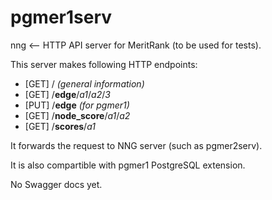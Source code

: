 # pgmer1serv
nng &lt;-- HTTP API server for MeritRank (to be used for tests).

This server makes following HTTP endpoints:

* [GET] /  _(general information)_
* [GET] /**edge**/*a1*/*a2*/*3*
* [PUT] /**edge** _(for pgmer1)_
* [GET] /**node_score**/*a1*/*a2*
* [GET] /**scores**/*a1*

It forwards the request to NNG server (such as pgmer2serv).

It is also compartible with pgmer1 PostgreSQL extension.

No Swagger docs yet.

